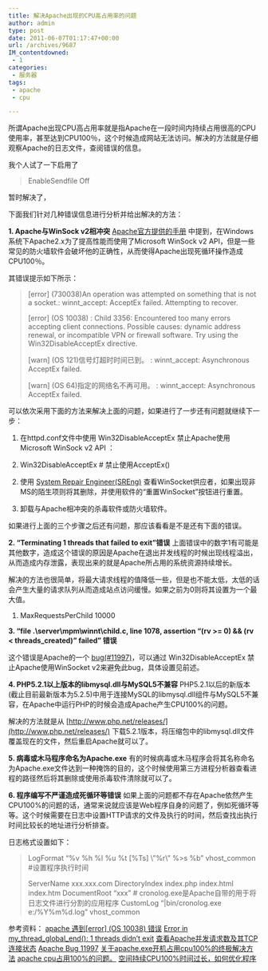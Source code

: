 ```yaml
---
title: 解决Apache出现的CPU高占用率的问题
author: admin
type: post
date: 2011-06-07T01:17:47+00:00
url: /archives/9687
IM_contentdowned:
 - 1
categories:
 - 服务器
tags:
 - apache
 - cpu

---
```

所谓Apache出现CPU高占用率就是指Apache在一段时间内持续占用很高的CPU使用率，甚至达到CPU100％，这个时候造成网站无法访问。解决的方法就是仔细观察Apache的日志文件，查阅错误的信息。

我个人试了一下启用了

> EnableSendfile Off

暂时解决了，

下面我们针对几种错误信息进行分析并给出解决的方法：

**1. Apache与WinSock v2相冲突**
[Apache官方提供的手册](http://httpd.apache.org/docs/2.0/mod/mpm_winnt.html) 中提到，在Windows系统下Apache2.x为了提高性能而使用了Microsoft WinSock v2 API，但是一些常见的防火墙软件会破坏他的正确性，从而使得Apache出现死循环操作造成CPU100％。

其错误提示如下所示：

> \[error\] (730038)An operation was attempted on something that is not a socket.: winnt_accept: AcceptEx failed. Attempting to recover.
>
> \[error\] (OS 10038) : Child 3356: Encountered too many errors accepting client connections. Possible causes: dynamic address renewal, or incompatible VPN or firewall software. Try using the Win32DisableAcceptEx directive.
>
> \[warn\] (OS 121)信号灯超时时间已到。 : winnt_accept: Asynchronous AcceptEx failed.
>
> \[warn\] (OS 64)指定的网络名不再可用。 : winnt_accept: Asynchronous AcceptEx failed.

可以依次采用下面的方法来解决上面的问题，如果进行了一步还有问题就继续下一步：

1) 在httpd.conf文件中使用 Win32DisableAcceptEx 禁止Apache使用 Microsoft WinSock v2 API ：

2. Win32DisableAcceptEx # 禁止使用AcceptEx()


2) 使用 [System Repair Engineer(SREng)](http://www.kztechs.com/sreng/download.html) 查看WinSocket供应者，如果出现非MS的陌生项则将其删除，并使用软件的“重置WinSocket”按钮进行重置。

3) 卸载与Apache相冲突的杀毒软件或防火墙软件。

如果进行上面的三个步骤之后还有问题，那应该看看是不是还有下面的错误。

**2. “Terminating 1 threads that failed to exit”错误**
上面错误中的数字1有可能是其他数字，造成这个错误的原因是Apache在退出并发线程的时候出现线程溢出，从而造成内存泄露，表现出来的就是Apache所占用的系统资源持续增长。

解决的方法也很简单，将最大请求线程的值降低一些，但是也不能太低，太低的话会产生大量的请求队列从而造成站点访问缓慢。如果之前为0则将其设置为一个最大值。

1. MaxRequestsPerChild 10000


**3. “file .\\server\\mpm\\winnt\\child.c, line 1078, assertion “(rv >= 0) && (rv < threads_created)” failed” 错误**

这个错误是Apache的一个 [bug(#11997)](http://issues.apache.org/bugzilla/show_bug.cgi?id=11997)，可以通过 Win32DisableAcceptEx 禁止Apache使用WinSocket v2来避免此bug，具体设置见前述。

**4. PHP5.2.1以上版本的libmysql.dll与MySQL5不兼容**
PHP5.2.1以后的新版本(截止目前最新版本为5.2.5)中用于连接MySQL的libmysql.dll组件与MySQL5不兼容，在Apache中运行PHP的时候会造成Apache产生CPU100%的问题。

解决的方法就是从 [http://www.php.net/releases/](http://www.php.net/releases/) 下载5.2.1版本，将压缩包中的libmysql.dll文件覆盖现在的文件，然后重启Apache就可以了。

**5. 病毒或木马程序命名为Apache.exe**
有的时候病毒或木马程序会将其名称命名为Apache.exe文件达到一种掩饰的目的，这个时候使用第三方进程分析器查看进程的路径然后将其删除或使用杀毒软件清除就可以了。

**6. 程序编写不严谨造成死循环等错误**
如果上面的问题都不存在Apache依然产生CPU100%的问题的话，通常来说就应该是Web程序自身的问题了，例如死循环等等。这个时候需要在日志中设置HTTP请求的文件及执行的时间，然后查找出执行时间比较长的地址进行分析排查。

日志格式设置如下：

> LogFormat “%v %h %l %u %t [%Ts] \”%r\” %>s %b” vhost_common #设置程序执行时间
>
>
> ServerName xxx.xxx.com
> DirectoryIndex index.php index.html index.htm
> DocumentRoot “xxx”
> \# cronolog.exe是Apache自带的用于将日志文件进行分割的应用程序
> CustomLog “|bin/cronolog.exe e:/%Y%m%d.log” vhost_common
>

参考资料：
[apache 遇到[error] (OS 10038) 错误](http://groups.google.com/group/eachgain/browse_thread/thread/203204184f99e544/339ae75ba239e064%23339ae75ba239e064) [Error in my_thread_global_end(): 1 threads didn’t exit](https://support.kayako.com/index.php?_m=knowledgebase&_a=viewarticle&kbarticleid=236) [查看Apache并发请求数及其TCP连接状态](http://blog.s135.com/read.php/269.htm?page=1) [Apache Bug 11997](http://issues.apache.org/bugzilla/show_bug.cgi?id=11997) [关于apache.exe开机占用cpu100%的终极解决方法](http://zhumeng99.cn/read.php?48) [apache cpu占用100%的问题。](http://riddle.bokee.com/6200980.html) [空间持续CPU100%时间过长，如何优化程序](http://x.discuz.net/viewthread-609579.html)